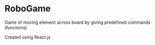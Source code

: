 # RoboGame
Game of moving element across board by giving predefined commands (functions)

Created using React.js